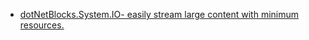 ﻿<!---
Title: Libraries
NavigationTitle: Libraries
ShowInNavigation: True
ShowInSidebar: True
NoSidebar: false
Level: 0
Order: 0
Excerpt: Starting point to using DotNetBlocks.
--->

- [dotNetBlocks.System.IO- easily stream large content with minimum resources.](System.IO.html)

